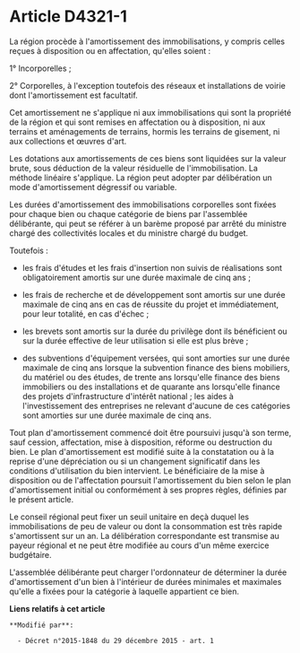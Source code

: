 # Article D4321-1

La région procède à l'amortissement des immobilisations, y compris celles reçues à disposition ou en affectation, qu'elles
soient : 

1° Incorporelles ; 

2° Corporelles, à l'exception toutefois des réseaux et installations de voirie dont l'amortissement est facultatif. 

Cet amortissement ne s'applique ni aux immobilisations qui sont la propriété de la région et qui sont remises en affectation
ou à disposition, ni aux terrains et aménagements de terrains, hormis les terrains de gisement, ni aux collections et œuvres
d'art. 

Les dotations aux amortissements de ces biens sont liquidées sur la valeur brute, sous déduction de la valeur résiduelle de
l'immobilisation. La méthode linéaire s'applique. La région peut adopter par délibération un mode d'amortissement dégressif
ou variable. 

Les durées d'amortissement des immobilisations corporelles sont fixées pour chaque bien ou chaque catégorie de biens par
l'assemblée délibérante, qui peut se référer à un barème proposé par arrêté du ministre chargé des collectivités locales et
du ministre chargé du budget. 

Toutefois : 

- les frais d'études et les frais d'insertion non suivis de réalisations sont obligatoirement amortis sur une durée maximale
de cinq ans ; 

- les frais de recherche et de développement sont amortis sur une durée maximale de cinq ans en cas de réussite du projet et
immédiatement, pour leur totalité, en cas d'échec ; 

- les brevets sont amortis sur la durée du privilège dont ils bénéficient ou sur la durée effective de leur utilisation si
elle est plus brève ; 

- des subventions d'équipement versées, qui sont amorties sur une durée maximale de cinq ans lorsque la subvention finance
des biens mobiliers, du matériel ou des études, de trente ans lorsqu'elle finance des biens immobiliers ou des installations
et de quarante ans lorsqu'elle finance des projets d'infrastructure d'intérêt national ; les aides à l'investissement des
entreprises ne relevant d'aucune de ces catégories sont amorties sur une durée maximale de cinq ans. 

Tout plan d'amortissement commencé doit être poursuivi jusqu'à son terme, sauf cession, affectation, mise à disposition,
réforme ou destruction du bien. Le plan d'amortissement est modifié suite à la constatation ou à la reprise d'une
dépréciation ou si un changement significatif dans les conditions d'utilisation du bien intervient. Le bénéficiaire de la
mise à disposition ou de l'affectation poursuit l'amortissement du bien selon le plan d'amortissement initial ou conformément
à ses propres règles, définies par le présent article. 

Le conseil régional peut fixer un seuil unitaire en deçà duquel les immobilisations de peu de valeur ou dont la consommation
est très rapide s'amortissent sur un an. La délibération correspondante est transmise au payeur régional et ne peut être
modifiée au cours d'un même exercice budgétaire. 

L'assemblée délibérante peut charger l'ordonnateur de déterminer la durée d'amortissement d'un bien à l'intérieur de durées
minimales et maximales qu'elle a fixées pour la catégorie à laquelle appartient ce bien.

**Liens relatifs à cet article**

	**Modifié par**:

	  - Décret n°2015-1848 du 29 décembre 2015 - art. 1
